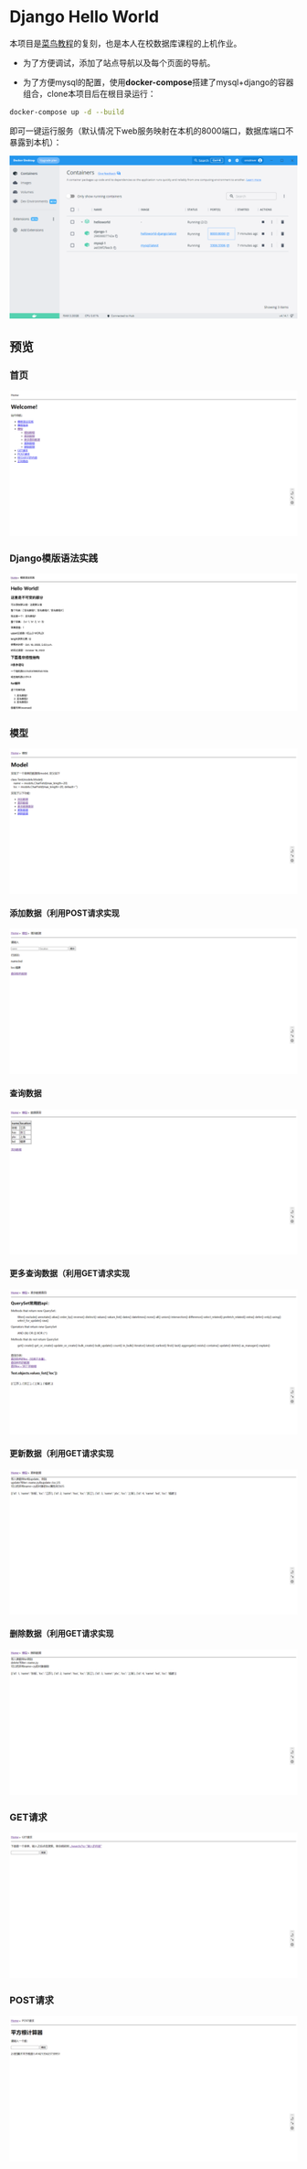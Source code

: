 # Django Hello World
本项目是[菜鸟教程](https://www.runoob.com/django/django-tutorial.html)的复刻，也是本人在校数据库课程的上机作业。

- 为了方便调试，添加了站点导航以及每个页面的导航。

- 为了方便mysql的配置，使用**docker-compose**搭建了mysql+django的容器组合，clone本项目后在根目录运行：

```bash
docker-compose up -d --build
```

即可一键运行服务（默认情况下web服务映射在本机的8000端口，数据库端口不暴露到本机）：

![image-20221201032834970](assets/image-20221201032834970.png)


## 预览

### 首页
![image-20221201032202901](assets/image-20221201032202901.png)
### Django模版语法实践
![](assets/16661126497112.jpg)
### 模型
![image-20221201032241926](assets/image-20221201032241926.png)

#### 添加数据（利用POST请求实现

![image-20221201032416543](assets/image-20221201032416543.png)

#### 查询数据

![image-20221201032437002](assets/image-20221201032437002.png)

#### 更多查询数据（利用GET请求实现

![image-20221201032520675](assets/image-20221201032520675.png)

#### 更新数据（利用GET请求实现

![image-20221201032600902](assets/image-20221201032600902.png)

#### 删除数据（利用GET请求实现

![image-20221201032615193](assets/image-20221201032615193.png)

### GET请求

![image-20221201032651960](assets/image-20221201032651960.png)

### POST请求

![image-20221201032707561](assets/image-20221201032707561.png)
